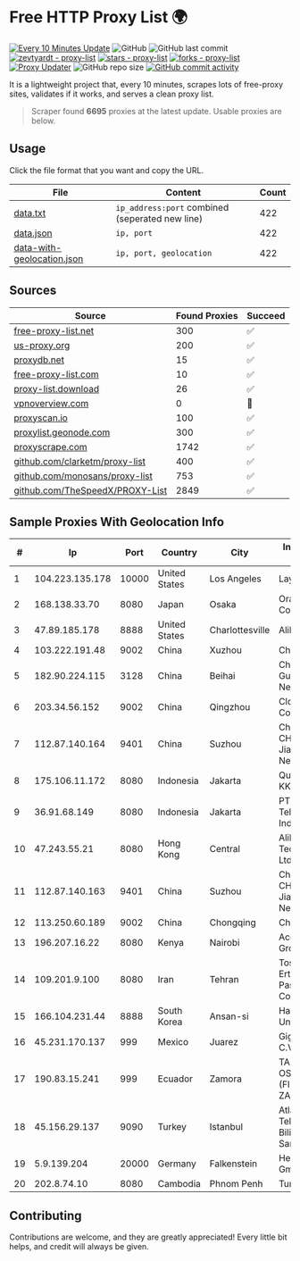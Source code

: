 
# Free HTTP Proxy List 🌍

[![Every 10 Minutes Update](https://github.com/mertguvencli/http-proxy-list/actions/workflows/main.yml/badge.svg?branch=main)](https://github.com/mertguvencli/http-proxy-list/actions/workflows/main.yml)
![GitHub](https://img.shields.io/github/license/mertguvencli/http-proxy-list)
![GitHub last commit](https://img.shields.io/github/last-commit/mertguvencli/http-proxy-list)
[![zevtyardt - proxy-list](https://img.shields.io/static/v1?label=zevtyardt&message=proxy-list&color=blue&logo=github)](https://github.com/zevtyardt/proxy-list "Go to GitHub repo")
[![stars - proxy-list](https://img.shields.io/github/stars/zevtyardt/proxy-list?style=social)](https://github.com/zevtyardt/proxy-list)
[![forks - proxy-list](https://img.shields.io/github/forks/zevtyardt/proxy-list?style=social)](https://github.com/zevtyardt/proxy-list)
[![Proxy Updater](https://github.com/zevtyardt/proxy-list/workflows/Proxy%20Updater/badge.svg)](https://github.com/zevtyardt/proxy-list/actions?query=workflow:"Proxy+Updater")
![GitHub repo size](https://img.shields.io/github/repo-size/zevtyardt/proxy-list)
[![GitHub commit activity](https://img.shields.io/github/commit-activity/m/zevtyardt/proxy-list?logo=commits)](https://github.com/zevtyardt/proxy-list/commits/main)

It is a lightweight project that, every 10 minutes, scrapes lots of free-proxy sites, validates if it works, and serves a clean proxy list.

> Scraper found **6695** proxies at the latest update. Usable proxies are below.

## Usage

Click the file format that you want and copy the URL.

|File|Content|Count|
|----|-------|-----|
|[data.txt](https://raw.githubusercontent.com/mertguvencli/http-proxy-list/main/proxy-list/data.txt)|`ip_address:port` combined (seperated new line)|422|
|[data.json](https://raw.githubusercontent.com/mertguvencli/http-proxy-list/main/proxy-list/data.json)|`ip, port`|422|
|[data-with-geolocation.json](https://raw.githubusercontent.com/mertguvencli/http-proxy-list/main/proxy-list/data-with-geolocation.json)|`ip, port, geolocation`|422|

## Sources

|Source|Found Proxies|Succeed|
|------|-------------|-------|
|[free-proxy-list.net](https://free-proxy-list.net)|300|✅|
|[us-proxy.org](https://www.us-proxy.org)|200|✅|
|[proxydb.net](http://proxydb.net)|15|✅|
|[free-proxy-list.com](https://free-proxy-list.com/?page=&port=&type%5B%5D=http&type%5B%5D=https&up_time=0&search=Search)|10|✅|
|[proxy-list.download](https://www.proxy-list.download/HTTP)|26|✅|
|[vpnoverview.com](https://vpnoverview.com/privacy/anonymous-browsing/free-proxy-servers)|0|🚫|
|[proxyscan.io](https://www.proxyscan.io)|100|✅|
|[proxylist.geonode.com](https://proxylist.geonode.com/api/proxy-list?limit=300&page=1&sort_by=lastChecked&sort_type=desc&protocols=http,https)|300|✅|
|[proxyscrape.com](https://api.proxyscrape.com/v2/?request=displayproxies&protocol=http&timeout=10000&country=all&ssl=all&anonymity=all)|1742|✅|
|[github.com/clarketm/proxy-list](https://raw.githubusercontent.com/clarketm/proxy-list/master/proxy-list-raw.txt)|400|✅|
|[github.com/monosans/proxy-list](https://raw.githubusercontent.com/monosans/proxy-list/main/proxies/http.txt)|753|✅|
|[github.com/TheSpeedX/PROXY-List](https://raw.githubusercontent.com/TheSpeedX/PROXY-List/master/http.txt)|2849|✅|


## Sample Proxies With Geolocation Info

|#|Ip|Port|Country|City|Internet Service Provider|
|-|--|----|-------|----|-------------------------|
|1|104.223.135.178|10000|United States|Los Angeles|LayerHost|
|2|168.138.33.70|8080|Japan|Osaka|Oracle Corporation|
|3|47.89.185.178|8888|United States|Charlottesville|Alibaba.com LLC|
|4|103.222.191.48|9002|China|Xuzhou|Chinanet Jiangsu|
|5|182.90.224.115|3128|China|Beihai|China Unicom Guangxi Province Network|
|6|203.34.56.152|9002|China|Qingzhou|Cloud Computing Corporation|
|7|112.87.140.164|9401|China|Suzhou|China Unicom CHINA169 Jiangsu Province Network|
|8|175.106.11.172|8080|Indonesia|Jakarta|Quantum Dist POP KK|
|9|36.91.68.149|8080|Indonesia|Jakarta|PT. Telekomunikasi Indonesia|
|10|47.243.55.21|8080|Hong Kong|Central|Alibaba (US) Technology Co., Ltd.|
|11|112.87.140.163|9401|China|Suzhou|China Unicom CHINA169 Jiangsu Province Network|
|12|113.250.60.189|9002|China|Chongqing|Chinanet|
|13|196.207.16.22|8080|Kenya|Nairobi|AccessKenya Group|
|14|109.201.9.100|8080|Iran|Tehran|Tose'h Fanavari Ertebabat Pasargad Arian Co. PJS|
|15|166.104.231.44|8888|South Korea|Ansan-si|Hanyang University|
|16|45.231.170.137|999|Mexico|Juarez|GigNet, S.A. de C.V.|
|17|190.83.15.241|999|Ecuador|Zamora|TAPIA FLORES OSCAR ALDO (FIBRANET ZAMORA)|
|18|45.156.29.137|9090|Turkey|Istanbul|Atlantis Telekomunikasyon Bilisim Hizmetleri San. Tic. Ltd|
|19|5.9.139.204|20000|Germany|Falkenstein|Hetzner Online GmbH|
|20|202.8.74.10|8080|Cambodia|Phnom Penh|Turbotech CO.|



## Contributing

Contributions are welcome, and they are greatly appreciated! Every
little bit helps, and credit will always be given.

